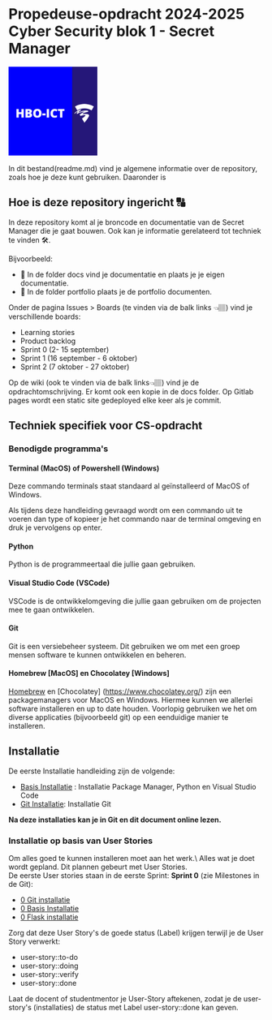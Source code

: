 # Propedeuse-opdracht 2024-2025 Cyber Security blok 1 - Secret Manager

<img src="hbo-ict-logo.png" width="175" height="175" alt="HBO-ICT-LOGO">

In dit bestand(readme.md) vind je algemene informatie over de repository, zoals hoe je deze kunt gebruiken. Daaronder is 

## Hoe is deze repository ingericht 🔠

In deze repository komt al je broncode en documentatie van de Secret Manager die je gaat bouwen. Ook kan je informatie gerelateerd tot techniek te vinden 🛠.

Bijvoorbeeld: 
- 📄 In de folder docs vind je documentatie en plaats je je eigen documentatie.
- 📄 In de folder portfolio plaats je de portfolio documenten.

Onder de pagina Issues > Boards (te vinden via de balk links 👈🏽) vind je verschillende boards:
* Learning stories
* Product backlog
* Sprint 0 (2- 15 september)
* Sprint 1 (16 september - 6 oktober)
* Sprint 2 (7 oktober - 27 oktober)

Op de wiki (ook te vinden via de balk links👈🏽) vind je de opdrachtomschrijving. Er komt ook een kopie in de docs folder.
Op Gitlab pages wordt een static site gedeployed elke keer als je commit.

## Techniek specifiek voor CS-opdracht

### Benodigde programma's

#### Terminal (MacOS) of Powershell (Windows)

Deze commando terminals staat standaard al geïnstalleerd of MacOS of Windows.

Als tijdens deze handleiding gevraagd wordt om een commando uit te voeren dan type of kopieer je het commando naar de terminal omgeving en druk je vervolgens op enter.

#### Python

Python is de programmeertaal die jullie gaan gebruiken.

#### Visual Studio Code (VSCode)

VSCode is de ontwikkelomgeving die jullie gaan gebruiken om de projecten mee te gaan ontwikkelen.

#### Git

Git is een versiebeheer systeem. Dit gebruiken we om met een groep mensen software te kunnen ontwikkelen en beheren.

#### Homebrew [MacOS] en Chocolatey [Windows]

[Homebrew](https://brew.sh/) en [Chocolatey] (https://www.chocolatey.org/)
zijn een packagemanagers voor MacOS en Windows. Hiermee kunnen we allerlei software installeren en up to date houden. Voorlopig gebruiken we het om diverse applicaties (bijvoorbeeld git) op een eenduidige manier te installeren.

## Installatie

De eerste Installatie handleiding zijn de volgende:
- [Basis Installatie](/docs/getting-started/basis_installatie.md) : Installatie Package Manager, Python en Visual Studio Code
- [Git Installatie](/docs/getting-started/git_installatie.md): Installatie Git

**Na deze installaties kan je in Git en dit document online lezen.**

### Installatie op basis van User Stories

Om alles goed te kunnen installeren moet aan het werk.\ Alles wat je doet wordt gepland. Dit plannen gebeurt met User Stories.\
De eerste User stories staan in de eerste Sprint: **Sprint 0** (zie Milestones in de Git):
- [0 Git installatie](#86)
- [0 Basis Installatie](#85)
- [0 Flask installatie](#89)

Zorg dat deze User Story's de goede status (Label) krijgen terwijl je de User Story verwerkt:
- user-story::to-do
- user-story::doing
- user-story::verify
- user-story::done

Laat de docent of studentmentor je User-Story aftekenen, zodat je de user-story's (installaties) de status met Label user-story::done kan geven.
